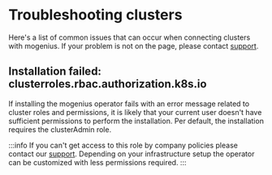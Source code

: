 ﻿---
sidebar_position: 7
description: Here's a list of common issues with clusters on mogenius and how to fix them.
---

# Troubleshooting clusters

Here's a list of common issues that can occur when connecting clusters with mogenius. If your problem is not on the page, please contact [support](mailto:support@mogenius.com).

## Installation failed: clusterroles.rbac.authorization.k8s.io
If installing the mogenius operator fails with an error message related to cluster roles and permissions, it is likely that your current user doesn't have sufficient permissions to perform the installation. Per default, the installation requires the clusterAdmin role.

:::info
If you can't get access to this role by company policies please contact our [support](mailto:support@mogenius.com). Depending on your infrastructure setup the operator can be customized with less permissions required.
:::